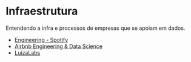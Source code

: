 # Infraestrutura

Entendendo a infra e processos de empresas que se apoiam em dados.

- [Engineering - Spotify](https://engineering.atspotify.com/)
- [Airbnb Engineering & Data Science](https://airbnb.io/)
- [LuizaLabs](https://medium.com/luizalabs)
